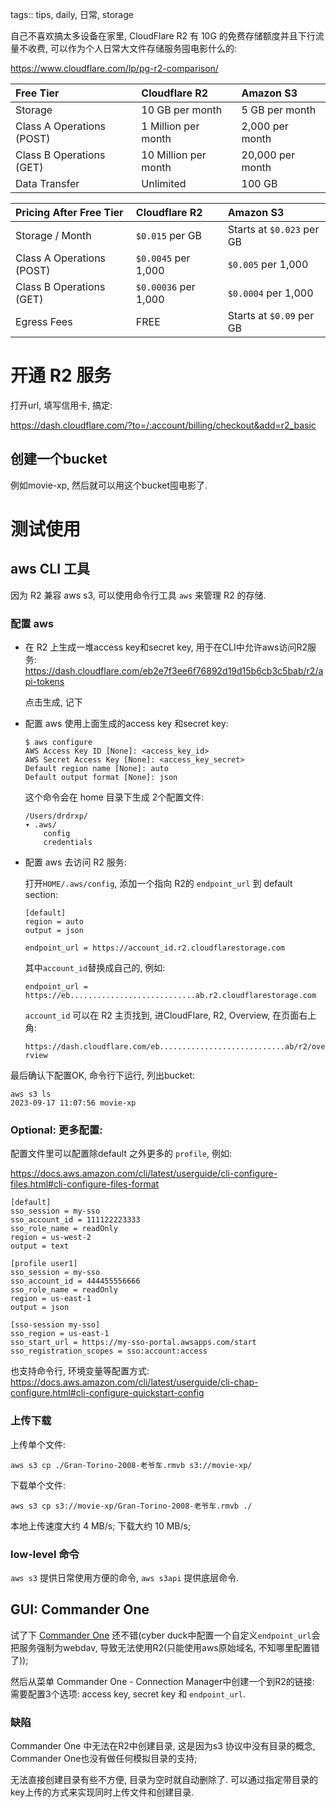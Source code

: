 tags:: tips, daily, 日常, storage


自己不喜欢搞太多设备在家里,
CloudFlare R2 有 10G 的免费存储额度并且下行流量不收费,
可以作为个人日常大文件存储服务囤电影什么的:

https://www.cloudflare.com/lp/pg-r2-comparison/

| Free Tier                 | Cloudflare R2        |  Amazon S3              |
| :--                       | :--                  | :--                     |
| Storage                   | 10 GB per month      | 5 GB per month          |
| Class A Operations (POST) | 1 Million per month  | 2,000 per month         |
| Class B Operations (GET)  | 10 Million per month | 20,000 per month        |
| Data Transfer             | Unlimited            | 100 GB                  |

| Pricing After Free Tier   | Cloudflare R2        |  Amazon S3                |
| :--                       | :--                  | :--                       |
| Storage / Month           | `$0.015` per GB      | Starts at `$0.023` per GB |
| Class A Operations (POST) | `$0.0045` per 1,000  | `$0.005` per 1,000        |
| Class B Operations (GET)  | `$0.00036` per 1,000 | `$0.0004` per 1,000       |
| Egress Fees               | FREE                 | Starts at `$0.09` per GB  |


# 开通 R2 服务

打开url,  填写信用卡, 搞定:

https://dash.cloudflare.com/?to=/:account/billing/checkout&add=r2_basic


## 创建一个bucket

例如movie-xp, 然后就可以用这个bucket囤电影了.


# 测试使用

## aws CLI 工具

因为 R2 兼容 aws s3, 可以使用命令行工具 `aws` 来管理 R2 的存储.

### 配置 aws 

- 在 R2 上生成一堆access key和secret key, 用于在CLI中允许aws访问R2服务:
  https://dash.cloudflare.com/eb2e7f3ee6f76892d19d15b6cb3c5bab/r2/api-tokens

  点击生成, 记下

- 配置 aws 使用上面生成的access key 和secret key:

    ```
    $ aws configure
    AWS Access Key ID [None]: <access_key_id>
    AWS Secret Access Key [None]: <access_key_secret>
    Default region name [None]: auto
    Default output format [None]: json
    ```

    这个命令会在 home 目录下生成 2个配置文件:
    ```
    /Users/drdrxp/
    ▾ .aws/
        config
        credentials
    ```

- 配置 aws 去访问 R2 服务:

    打开`HOME/.aws/config`, 添加一个指向 R2的 `endpoint_url` 到 default section:

    ```
    [default]
    region = auto
    output = json

    endpoint_url = https://account_id.r2.cloudflarestorage.com
    ```
    其中`account_id`替换成自己的, 例如:

    ```
    endpoint_url = https://eb............................ab.r2.cloudflarestorage.com
    ```

    `account_id` 可以在 R2 主页找到, 进CloudFlare,  R2, Overview, 在页面右上角:

    `https://dash.cloudflare.com/eb............................ab/r2/overview`

最后确认下配置OK, 命令行下运行, 列出bucket:
```
aws s3 ls
2023-09-17 11:07:56 movie-xp
```

### Optional: 更多配置:

配置文件里可以配置除default 之外更多的 `profile`, 例如:

https://docs.aws.amazon.com/cli/latest/userguide/cli-configure-files.html#cli-configure-files-format

```
[default]
sso_session = my-sso
sso_account_id = 111122223333
sso_role_name = readOnly
region = us-west-2
output = text

[profile user1]
sso_session = my-sso
sso_account_id = 444455556666
sso_role_name = readOnly
region = us-east-1
output = json

[sso-session my-sso]
sso_region = us-east-1
sso_start_url = https://my-sso-portal.awsapps.com/start
sso_registration_scopes = sso:account:access
```

也支持命令行, 环境变量等配置方式:
https://docs.aws.amazon.com/cli/latest/userguide/cli-chap-configure.html#cli-configure-quickstart-config


### 上传下载

上传单个文件:

```
aws s3 cp ./Gran-Torino-2008-老爷车.rmvb s3://movie-xp/
```

下载单个文件:

```
aws s3 cp s3://movie-xp/Gran-Torino-2008-老爷车.rmvb ./
```

本地上传速度大约 4 MB/s; 下载大约 10 MB/s;

### low-level 命令

`aws s3` 提供日常使用方便的命令,  `aws s3api` 提供底层命令. 


## GUI: Commander One

试了下 [Commander One][] 还不错(cyber duck中配置一个自定义`endpoint_url`会把服务强制为webdav,
导致无法使用R2(只能使用aws原始域名, 不知哪里配置错了));


然后从菜单 Commander One - Connection Manager中创建一个到R2的链接:
需要配置3个选项: access key, secret key 和 `endpoint_url`.

### 缺陷

Commander One 中无法在R2中创建目录, 这是因为s3 协议中没有目录的概念, Commander
One也没有做任何模拟目录的支持;

无法直接创建目录有些不方便, 目录为空时就自动删除了. 
可以通过指定带目录的key上传的方式来实现同时上传文件和创建目录.



[Commander One]: https://ftp-mac.com/

